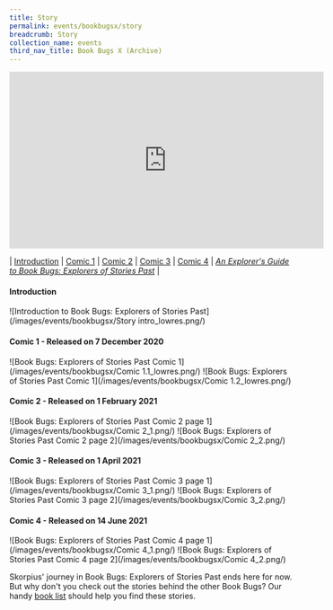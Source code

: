 ```yaml
---
title: Story
permalink: events/bookbugsx/story
breadcrumb: Story
collection_name: events
third_nav_title: Book Bugs X (Archive)
---
```


<div class="bp-youtube">
<iframe width="560" height="315" src="https://www.youtube.com/embed/NXwiyBNCeec?autoplay=1" frameborder="0" allow="accelerometer; autoplay; clipboard-write; encrypted-media; gyroscope; picture-in-picture" allowfullscreen></iframe>
</div>

| [Introduction](#introduction) | [Comic 1](#comic-1---released-on-7-december-2020) | [Comic 2](#comic-2---released-on-1-february-2021) | [Comic 3](#comic-3---released-on-1-april-2021) | [Comic 4](#comic-4---released-on-14-june-2021) | *<a href="https://go.gov.sg/bb-guide" target="_blank" rel="noopener noreferrer">An Explorer's Guide to Book Bugs: Explorers of Stories Past</a>* |

#### Introduction

![Introduction to Book Bugs: Explorers of Stories Past](/images/events/bookbugsx/Story intro_lowres.png/)

#### Comic 1 - Released on 7 December 2020

![Book Bugs: Explorers of Stories Past Comic 1](/images/events/bookbugsx/Comic 1.1_lowres.png/)
![Book Bugs: Explorers of Stories Past Comic 1](/images/events/bookbugsx/Comic 1.2_lowres.png/)

#### Comic 2 - Released on 1 February 2021

![Book Bugs: Explorers of Stories Past Comic 2 page 1](/images/events/bookbugsx/Comic 2_1.png/)
![Book Bugs: Explorers of Stories Past Comic 2 page 2](/images/events/bookbugsx/Comic 2_2.png/)

#### Comic 3 - Released on 1 April 2021

![Book Bugs: Explorers of Stories Past Comic 3 page 1](/images/events/bookbugsx/Comic 3_1.png/)
![Book Bugs: Explorers of Stories Past Comic 3 page 2](/images/events/bookbugsx/Comic 3_2.png/)

#### Comic 4 - Released on 14 June 2021

![Book Bugs: Explorers of Stories Past Comic 4 page 1](/images/events/bookbugsx/Comic 4_1.png/)
![Book Bugs: Explorers of Stories Past Comic 4 page 2](/images/events/bookbugsx/Comic 4_2.png/)

Skorpius' journey in Book Bugs: Explorers of Stories Past ends here for now. But why don't you check out the stories behind the other Book Bugs? Our handy [book list](/events/bookbugsx/resources#book-lists) should help you find these stories.